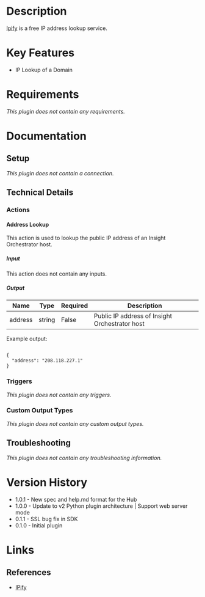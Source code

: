 # Description

[Ipify](https://www.ipify.org/) is a free IP address lookup service.

# Key Features

* IP Lookup of a Domain

# Requirements

_This plugin does not contain any requirements._

# Documentation

## Setup

_This plugin does not contain a connection._

## Technical Details

### Actions

#### Address Lookup

This action is used to lookup the public IP address of an Insight Orchestrator host.

##### Input

This action does not contain any inputs.

##### Output

|Name|Type|Required|Description|
|----|----|--------|-----------|
|address|string|False|Public IP address of Insight Orchestrator host|

Example output:

```

{
  "address": "208.118.227.1"
}

```

### Triggers

_This plugin does not contain any triggers._

### Custom Output Types

_This plugin does not contain any custom output types._

## Troubleshooting

_This plugin does not contain any troubleshooting information._

# Version History

* 1.0.1 - New spec and help.md format for the Hub
* 1.0.0 - Update to v2 Python plugin architecture | Support web server mode
* 0.1.1 - SSL bug fix in SDK
* 0.1.0 - Initial plugin

# Links

## References

* [IPify](https://www.ipify.org/)

